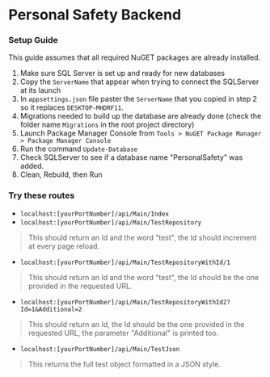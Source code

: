 # Personal Safety Backend

### Setup Guide
This guide assumes that all required NuGET packages are already installed.

1. Make sure SQL Server is set up and ready for new databases
2. Copy the `ServerName` that appear when trying to connect the SQLServer at its launch
3. In `appsettings.json` file paster the `ServerName` that you copied in step 2 so it replaces `DESKTOP-MHDRF11`.
4. Migrations needed to build up the database are already done (check the folder name `Migrations` in the root project directory)
5. Launch Package Manager Console from `Tools > NuGET Package Manager > Package Manager Console`
6. Run the command `Update-Database`
7. Check SQLServer to see if a database name "PersonalSafety" was added.
8. Clean, Rebuild, then Run

### Try these routes

- `localhost:[yourPortNumber]/api/Main/Index`
- `localhost:[yourPortNumber]/api/Main/TestRepository`

> This should return an Id and the word "test", the Id should increment at every page reload.

- `localhost:[yourPortNumber]/api/Main/TestRepositoryWithId/1`

> This should return an Id and the word "test", the Id should be the one provided in the requested URL.

- `localhost:[yourPortNumber]/api/Main/TestRepositoryWithId2?Id=1&Additional=2`

> This should return an Id, the Id should be the one provided in the requested URL, the parameter "Additional" is printed too.

- `localhost:[yourPortNumber]/api/Main/TestJson`

> This returns the full test object formatted in a JSON style.